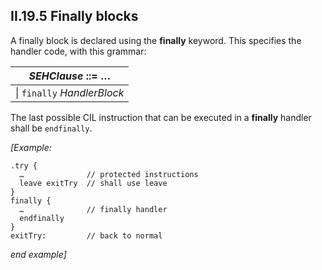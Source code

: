 ## II.19.5 Finally blocks

A finally block is declared using the **finally** keyword. This specifies the handler code, with this grammar:

 | _SEHClause_ ::= &hellip;
 | ----
 | \| `finally` _HandlerBlock_
 
The last possible CIL instruction that can be executed in a **finally** handler shall be `endfinally`.

_[Example:_

 ```ilasm
 .try {
   …              // protected instructions
   leave exitTry  // shall use leave
 }
 finally {
   …              // finally handler
   endfinally
 }
 exitTry:         // back to normal
 ```

_end example]_
